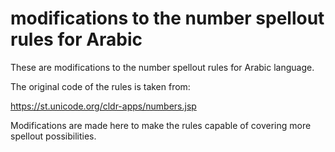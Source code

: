 # modifications to the number spellout rules for Arabic
These are modifications to the number spellout rules for Arabic language.

The original code of the rules is taken from:

https://st.unicode.org/cldr-apps/numbers.jsp

Modifications are made here to make the rules capable of covering more spellout
possibilities.
